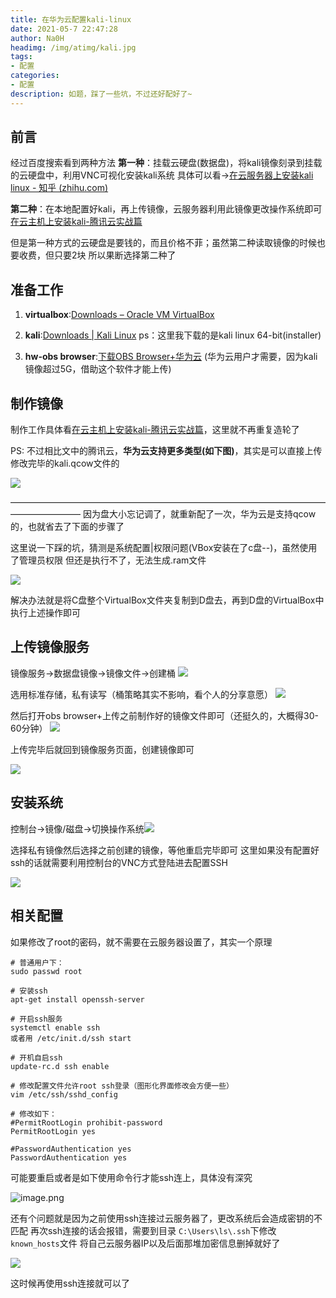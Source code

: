 ```yaml
---
title: 在华为云配置kali-linux
date: 2021-05-7 22:47:28
author: Na0H
headimg: /img/atimg/kali.jpg
tags:	
- 配置
categories:
- 配置
description: 如题，踩了一些坑，不过还好配好了~
---
```


<!-- more -->

## 前言

经过百度搜索看到两种方法
**第一种**：挂载云硬盘(数据盘)，将kali镜像刻录到挂载的云硬盘中，利用VNC可视化安装kali系统
具体可以看->[在云服务器上安装kali linux - 知乎 (zhihu.com)](https://zhuanlan.zhihu.com/p/67432340)

**第二种**：在本地配置好kali，再上传镜像，云服务器利用此镜像更改操作系统即可[在云主机上安装kali-腾讯云实战篇](https://blog.csdn.net/weixin_41977939/article/details/110557883)

但是第一种方式的云硬盘是要钱的，而且价格不菲；虽然第二种读取镜像的时候也要收费，但只要2块
所以果断选择第二种了

## 准备工作

1. **virtualbox**:[Downloads – Oracle VM VirtualBox](https://www.virtualbox.org/wiki/Downloads)

2. **kali**:[Downloads | Kali Linux](https://www.kali.org/downloads/)	ps：这里我下载的是kali linux 64-bit(installer)

3. **hw-obs browser**:[下载OBS Browser+华为云](https://support.huaweicloud.com/browsertg-obs/obs_03_1003.html)  (华为云用户才需要，因为kali镜像超过5G，借助这个软件才能上传)

   

## 制作镜像

制作工作具体看[在云主机上安装kali-腾讯云实战篇](https://blog.csdn.net/weixin_41977939/article/details/110557883)，这里就不再重复造轮了

PS: 不过相比文中的腾讯云，**华为云支持更多类型(如下图)**，其实是可以直接上传修改完毕的kali.qcow文件的

![](https://i.loli.net/2021/05/08/nb8J4YEPSMAlT2f.png)

————————————————————————————————————————————
因为盘大小忘记调了，就重新配了一次，华为云是支持qcow的，也就省去了下面的步骤了



这里说一下踩的坑，猜测是系统配置|权限问题(VBox安装在了c盘--)，虽然使用了管理员权限
但还是执行不了，无法生成.ram文件

![](https://i.loli.net/2021/05/08/Z2gFywarmOCoSMP.png)

解决办法就是将C盘整个VirtualBox文件夹复制到D盘去，再到D盘的VirtualBox中执行上述操作即可



## 上传镜像服务

镜像服务->数据盘镜像->镜像文件->创建桶
![](https://i.loli.net/2021/05/08/8yTpRHwUnugjchB.png)

选用标准存储，私有读写（桶策略其实不影响，看个人的分享意愿）
![](https://i.loli.net/2021/05/08/hf7iKTSAOgMmvN6.png)

然后打开obs browser+上传之前制作好的镜像文件即可（还挺久的，大概得30-60分钟）
![](https://i.loli.net/2021/05/08/W7ao8jdEmHDx3vn.png)

上传完毕后就回到镜像服务页面，创建镜像即可

![](https://i.loli.net/2021/05/08/dcpmw8iTKYStr4x.png)



## 安装系统


控制台->镜像/磁盘->切换操作系统![](https://i.loli.net/2021/05/08/Nt3y6dIWBLlZrMK.png)

选择私有镜像然后选择之前创建的镜像，等他重启完毕即可
这里如果没有配置好ssh的话就需要利用控制台的VNC方式登陆进去配置SSH

![](https://i.loli.net/2021/05/08/CQhpuYVNnUGxRy7.png)





## 相关配置

如果修改了root的密码，就不需要在云服务器设置了，其实一个原理

```shell
# 普通用户下： 
sudo passwd root
```



```shell
# 安装ssh
apt-get install openssh-server

# 开启ssh服务
systemctl enable ssh
或者用 /etc/init.d/ssh start

# 开机自启ssh
update-rc.d ssh enable

# 修改配置文件允许root ssh登录（图形化界面修改会方便一些）
vim /etc/ssh/sshd_config

# 修改如下：
#PermitRootLogin prohibit-password
PermitRootLogin yes

#PasswordAuthentication yes
PasswordAuthentication yes

```

可能要重启或者是如下使用命令行才能ssh连上，具体没有深究

![image.png](https://i.loli.net/2021/05/13/PeuvSyNZm9kUIBC.png)



还有个问题就是因为之前使用ssh连接过云服务器了，更改系统后会造成密钥的不匹配
再次ssh连接的话会报错，需要到目录 `C:\Users\ls\.ssh`下修改`known_hosts`文件
将自己云服务器IP以及后面那堆加密信息删掉就好了

![](https://i.loli.net/2021/05/08/OW1YnkhIVeTuD5F.png)

这时候再使用ssh连接就可以了

